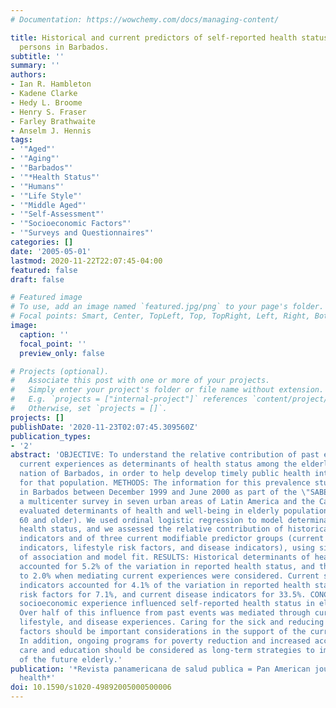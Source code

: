 ```yaml
---
# Documentation: https://wowchemy.com/docs/managing-content/

title: Historical and current predictors of self-reported health status among elderly
  persons in Barbados.
subtitle: ''
summary: ''
authors:
- Ian R. Hambleton
- Kadene Clarke
- Hedy L. Broome
- Henry S. Fraser
- Farley Brathwaite
- Anselm J. Hennis
tags:
- '"Aged"'
- '"Aging"'
- '"Barbados"'
- '"*Health Status"'
- '"Humans"'
- '"Life Style"'
- '"Middle Aged"'
- '"Self-Assessment"'
- '"Socioeconomic Factors"'
- '"Surveys and Questionnaires"'
categories: []
date: '2005-05-01'
lastmod: 2020-11-22T22:07:45-04:00
featured: false
draft: false

# Featured image
# To use, add an image named `featured.jpg/png` to your page's folder.
# Focal points: Smart, Center, TopLeft, Top, TopRight, Left, Right, BottomLeft, Bottom, BottomRight.
image:
  caption: ''
  focal_point: ''
  preview_only: false

# Projects (optional).
#   Associate this post with one or more of your projects.
#   Simply enter your project's folder or file name without extension.
#   E.g. `projects = ["internal-project"]` references `content/project/deep-learning/index.md`.
#   Otherwise, set `projects = []`.
projects: []
publishDate: '2020-11-23T02:07:45.309560Z'
publication_types:
- '2'
abstract: 'OBJECTIVE: To understand the relative contribution of past events and of
  current experiences as determinants of health status among the elderly in the Caribbean
  nation of Barbados, in order to help develop timely public health interventions
  for that population. METHODS: The information for this prevalence study was collected
  in Barbados between December 1999 and June 2000 as part of the \"SABE project,\"
  a multicenter survey in seven urban areas of Latin America and the Caribbean that
  evaluated determinants of health and well-being in elderly populations (persons
  60 and older). We used ordinal logistic regression to model determinants of self-reported
  health status, and we assessed the relative contribution of historical socioeconomic
  indicators and of three current modifiable predictor groups (current socioeconomic
  indicators, lifestyle risk factors, and disease indicators), using simple measures
  of association and model fit. RESULTS: Historical determinants of health status
  accounted for 5.2% of the variation in reported health status, and this was reduced
  to 2.0% when mediating current experiences were considered. Current socioeconomic
  indicators accounted for 4.1% of the variation in reported health status, lifestyle
  risk factors for 7.1%, and current disease indicators for 33.5%. CONCLUSIONS: Past
  socioeconomic experience influenced self-reported health status in elderly Barbadians.
  Over half of this influence from past events was mediated through current socioeconomic,
  lifestyle, and disease experiences. Caring for the sick and reducing lifestyle risk
  factors should be important considerations in the support of the current elderly.
  In addition, ongoing programs for poverty reduction and increased access to health
  care and education should be considered as long-term strategies to improve the health
  of the future elderly.'
publication: '*Revista panamericana de salud publica = Pan American journal of public
  health*'
doi: 10.1590/s1020-49892005000500006
---
```

